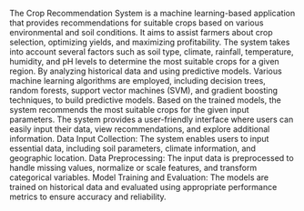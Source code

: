 The Crop Recommendation System is a machine learning-based application that provides recommendations for suitable crops based on various environmental and soil conditions. It aims to assist farmers   about crop selection, optimizing yields, and maximizing profitability.
The system takes into account several factors such as soil type, climate, rainfall, temperature, humidity, and pH levels to determine the most suitable crops for a given region. By analyzing historical data and using predictive models.
Various machine learning algorithms are employed, including decision trees, random forests, support vector machines (SVM), and gradient boosting techniques, to build predictive models.
Based on the trained models, the system recommends the most suitable crops for the given input parameters.
The system provides a user-friendly interface where users can easily input their data, view recommendations, and explore additional information.
Data Input Collection: The system enables users to input essential data, including soil parameters, climate information, and geographic location.
Data Preprocessing: The input data is preprocessed to handle missing values, normalize or scale features, and transform categorical variables.
Model Training and Evaluation: The models are trained on historical data and evaluated using appropriate performance metrics to ensure accuracy and reliability.

